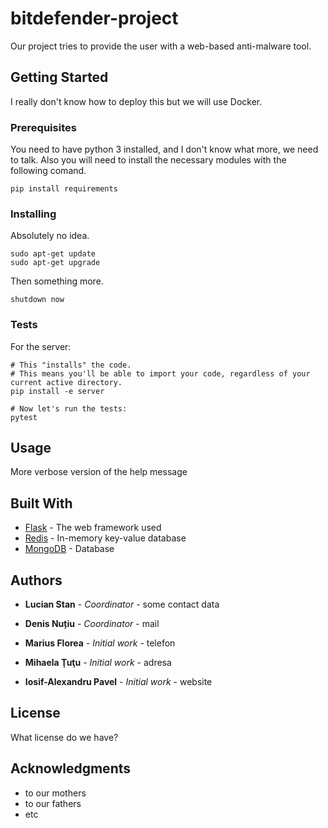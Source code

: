 # bitdefender-project

Our project tries to provide the user with a web-based anti-malware tool.

## Getting Started

I really don't know how to deploy this but we will use Docker.

### Prerequisites

You need to have python 3 installed, and I don't know what more, we need to talk. Also you will need to install the necessary modules with the following comand.

```
pip install requirements
```

### Installing

Absolutely no idea.

```
sudo apt-get update
sudo apt-get upgrade
```

Then something more.

```
shutdown now
```

### Tests

For the server:
```
# This "installs" the code.
# This means you'll be able to import your code, regardless of your current active directory.
pip install -e server
```

```
# Now let's run the tests:
pytest
```

## Usage

More verbose version of the help message

## Built With

* [Flask](http://flask.pocoo.org/) - The web framework used
* [Redis](https://redis.io/) - In-memory key-value database
* [MongoDB](https://www.mongodb.com/) - Database

## Authors

* **Lucian Stan** - *Coordinator* - some contact data

* **Denis Nuțiu** - *Coordinator* - mail

* **Marius Florea** - *Initial work* - telefon

* **Mihaela Ţuţu** - *Initial work* - adresa

* **Iosif-Alexandru Pavel** - *Initial work* - website

## License

What license do we have?

## Acknowledgments

* to our mothers
* to our fathers
* etc

